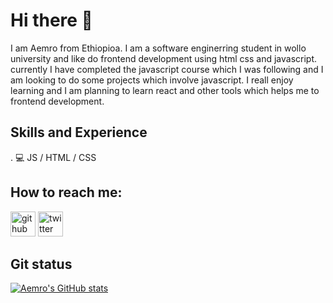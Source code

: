 
# Hi there 👋

I am Aemro from Ethiopioa. I am a software enginerring student in wollo university and like do frontend development using html css and javascript. currently I have completed the javascript course which I was following and I am looking to do some projects which involve javascript. I reall enjoy learning and I am planning to learn react and other tools which helps me to frontend development.

## Skills and Experience
. 💻 JS / HTML / CSS

## How to reach me:
[<img src='https://cdn.jsdelivr.net/npm/simple-icons@3.0.1/icons/github.svg' alt='github' height='40'>](https://github.com/aemrobe)  [<img src='https://cdn.jsdelivr.net/npm/simple-icons@3.0.1/icons/twitter.svg' alt='twitter' height='40'>](https://twitter.com/Aemro112)  


## Git status
[![Aemro's GitHub stats](https://github-readme-stats.vercel.app/api?username=aemrobe)](https://github.com/anuraghazra/github-readme-stats)


